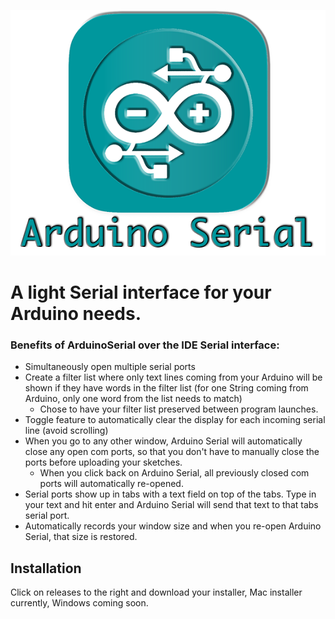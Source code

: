![1](./img/logo.png)

# A light Serial interface for your Arduino needs.

### Benefits of ArduinoSerial over the IDE Serial interface:

- Simultaneously open multiple serial ports
- Create a filter list where only text lines coming from your Arduino will be shown if they have words in the filter list (for one String coming from Arduino, only one word from the list needs to match)
    - Chose to have your filter list preserved between program launches. 
- Toggle feature to automatically clear the display for each incoming serial line (avoid scrolling)
- When  you go to any other window, Arduino Serial will automatically close any open com ports, so that you don't have to manually close the ports before uploading your sketches.
  - When you click back on Arduino Serial, all previously closed com ports will automatically re-opened.
- Serial ports show up in tabs with a text field on top of the tabs. Type in your text and hit enter and Arduino Serial will send that text to that tabs serial port.
- Automatically records your window size and when you re-open Arduino Serial, that size is restored.


## Installation

Click on releases to the right and download your installer, Mac installer currently, Windows coming soon.
